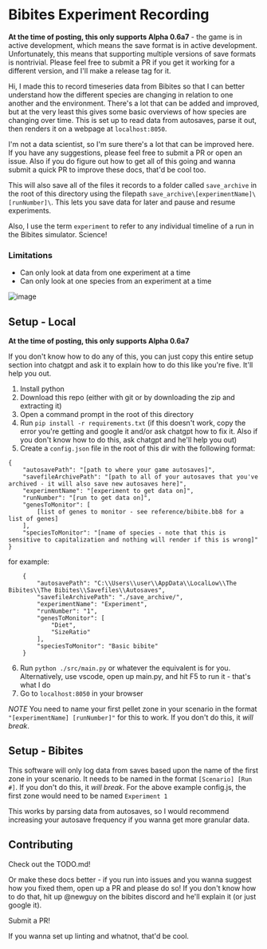 # Bibites Experiment Recording

**At the time of posting, this only supports Alpha 0.6a7** - the game is in active development, which means the save format is in active development.  Unfortunately, this means that supporting multiple versions of save formats is nontrivial.  Please feel free to submit a PR if you get it working for a different version, and I'll make a release tag for it.

Hi, I made this to record timeseries data from Bibites so that I can better understand how the different species are changing in relation to one another and the environment.  There's a lot that can be added and improved, but at the very least this gives some basic overviews of how species are changing over time.  This is set up to read data from autosaves, parse it out, then renders it on a webpage at `localhost:8050`.

I'm not a data scientist, so I'm sure there's a lot that can be improved here.  If you have any suggestions, please feel free to submit a PR or open an issue.  Also if you do figure out how to get all of this going and wanna submit a quick PR to improve these docs, that'd be cool too.

This will also save all of the files it records to a folder called `save_archive` in the root of this directory using the filepath `save_archive\[experimentName]\[runNumber]\`.  This lets you save data for later and pause and resume experiments.

Also, I use the term `experiment` to refer to any individual timeline of a run in the Bibites simulator.  Science!

### Limitations
- Can only look at data from one experiment at a time
- Can only look at one species from an experiment at a time

![image](dashboard_example.png)

## Setup - Local

**At the time of posting, this only supports Alpha 0.6a7**

If you don't know how to do any of this, you can just copy this entire setup section into chatgpt and ask it to explain how to do this like you're five.  It'll help you out.

1. Install python
2. Download this repo (either with git or by downloading the zip and extracting it)
3. Open a command prompt in the root of this directory
4. Run `pip install -r requirements.txt` (if this doesn't work, copy the error you're getting and google it and/or ask chatgpt how to fix it.  Also if you don't know how to do this, ask chatgpt and he'll help you out)
5. Create a `config.json` file in the root of this dir with the following format:
```
{
    "autosavePath": "[path to where your game autosaves]",
    "savefileArchivePath": "[path to all of your autosaves that you've archived - it will also save new autosaves here]",
    "experimentName": "[experiment to get data on]",
    "runNumber": "[run to get data on]",
    "genesToMonitor": [
        [list of genes to monitor - see reference/bibite.bb8 for a list of genes]
    ],
    "speciesToMonitor": "[name of species - note that this is sensitive to capitalization and nothing will render if this is wrong]"
}
```
for example:
```
    {
        "autosavePath": "C:\\Users\\user\\AppData\\LocalLow\\The Bibites\\The Bibites\\Savefiles\\Autosaves",
        "savefileArchivePath": "./save_archive/",
        "experimentName": "Experiment",
        "runNumber": "1",
        "genesToMonitor": [
            "Diet",
            "SizeRatio"
        ],
        "speciesToMonitor": "Basic bibite"
    }
```
6. Run `python ./src/main.py` or whatever the equivalent is for you.  Alternatively, use vscode, open up main.py, and hit F5 to run it - that's what I do
7. Go to `localhost:8050` in your browser

*NOTE* You need to name your first pellet zone in your scenario in the format `"[experimentName] [runNumber]"` for this to work.  If you don't do this, it _will break_.

## Setup - Bibites

This software will only log data from saves based upon the name of the first zone in your scenario.  It needs to be named in the format `[Scenario] [Run #]`.  If you don't do this, it _will break_.  For the above example config.js, the first zone would need to be named `Experiment 1`

This works by parsing data from autosaves, so I would recommend increasing your autosave frequency if you wanna get more granular data.

## Contributing

Check out the TODO.md!

Or make these docs better - if you run into issues and you wanna suggest how you fixed them, open up a PR and please do so!  If you don't know how to do that, hit up @newguy on the bibites discord and he'll explain it (or just google it).

Submit a PR!

If you wanna set up linting and whatnot, that'd be cool.